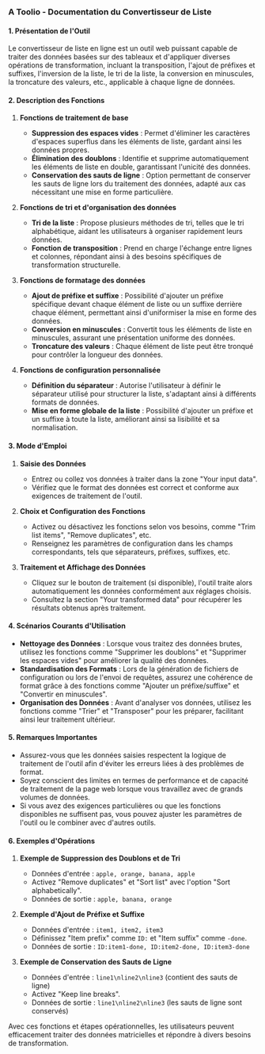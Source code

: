 ### A Toolio - Documentation du Convertisseur de Liste

#### 1. Présentation de l'Outil
Le convertisseur de liste en ligne est un outil web puissant capable de traiter des données basées sur des tableaux et d'appliquer diverses opérations de transformation, incluant la transposition, l'ajout de préfixes et suffixes, l'inversion de la liste, le tri de la liste, la conversion en minuscules, la troncature des valeurs, etc., applicable à chaque ligne de données.

#### 2. Description des Fonctions

1. **Fonctions de traitement de base**
   - **Suppression des espaces vides** : Permet d'éliminer les caractères d'espaces superflus dans les éléments de liste, gardant ainsi les données propres.
   - **Élimination des doublons** : Identifie et supprime automatiquement les éléments de liste en double, garantissant l'unicité des données.
   - **Conservation des sauts de ligne** : Option permettant de conserver les sauts de ligne lors du traitement des données, adapté aux cas nécessitant une mise en forme particulière.

2. **Fonctions de tri et d'organisation des données**
   - **Tri de la liste** : Propose plusieurs méthodes de tri, telles que le tri alphabétique, aidant les utilisateurs à organiser rapidement leurs données.
   - **Fonction de transposition** : Prend en charge l'échange entre lignes et colonnes, répondant ainsi à des besoins spécifiques de transformation structurelle.

3. **Fonctions de formatage des données**
   - **Ajout de préfixe et suffixe** : Possibilité d'ajouter un préfixe spécifique devant chaque élément de liste ou un suffixe derrière chaque élément, permettant ainsi d'uniformiser la mise en forme des données.
   - **Conversion en minuscules** : Convertit tous les éléments de liste en minuscules, assurant une présentation uniforme des données.
   - **Troncature des valeurs** : Chaque élément de liste peut être tronqué pour contrôler la longueur des données.

4. **Fonctions de configuration personnalisée**
   - **Définition du séparateur** : Autorise l'utilisateur à définir le séparateur utilisé pour structurer la liste, s'adaptant ainsi à différents formats de données.
   - **Mise en forme globale de la liste** : Possibilité d'ajouter un préfixe et un suffixe à toute la liste, améliorant ainsi sa lisibilité et sa normalisation.

#### 3. Mode d'Emploi

1. **Saisie des Données**
   - Entrez ou collez vos données à traiter dans la zone "Your input data".
   - Vérifiez que le format des données est correct et conforme aux exigences de traitement de l'outil.

2. **Choix et Configuration des Fonctions**
   - Activez ou désactivez les fonctions selon vos besoins, comme "Trim list items", "Remove duplicates", etc.
   - Renseignez les paramètres de configuration dans les champs correspondants, tels que séparateurs, préfixes, suffixes, etc.

3. **Traitement et Affichage des Données**
   - Cliquez sur le bouton de traitement (si disponible), l'outil traite alors automatiquement les données conformément aux réglages choisis.
   - Consultez la section "Your transformed data" pour récupérer les résultats obtenus après traitement.

#### 4. Scénarios Courants d'Utilisation

- **Nettoyage des Données** : Lorsque vous traitez des données brutes, utilisez les fonctions comme "Supprimer les doublons" et "Supprimer les espaces vides" pour améliorer la qualité des données.
- **Standardisation des Formats** : Lors de la génération de fichiers de configuration ou lors de l'envoi de requêtes, assurez une cohérence de format grâce à des fonctions comme "Ajouter un préfixe/suffixe" et "Convertir en minuscules".
- **Organisation des Données** : Avant d'analyser vos données, utilisez les fonctions comme "Trier" et "Transposer" pour les préparer, facilitant ainsi leur traitement ultérieur.

#### 5. Remarques Importantes

- Assurez-vous que les données saisies respectent la logique de traitement de l'outil afin d'éviter les erreurs liées à des problèmes de format.
- Soyez conscient des limites en termes de performance et de capacité de traitement de la page web lorsque vous travaillez avec de grands volumes de données.
- Si vous avez des exigences particulières ou que les fonctions disponibles ne suffisent pas, vous pouvez ajuster les paramètres de l'outil ou le combiner avec d'autres outils.

#### 6. Exemples d'Opérations

1. **Exemple de Suppression des Doublons et de Tri**
   - Données d'entrée : `apple, orange, banana, apple`
   - Activez "Remove duplicates" et "Sort list" avec l'option "Sort alphabetically".
   - Données de sortie : `apple, banana, orange`

2. **Exemple d'Ajout de Préfixe et Suffixe**
   - Données d'entrée : `item1, item2, item3`
   - Définissez "Item prefix" comme `ID:` et "Item suffix" comme `-done`.
   - Données de sortie : `ID:item1-done, ID:item2-done, ID:item3-done`

3. **Exemple de Conservation des Sauts de Ligne**
   - Données d'entrée : `line1\nline2\nline3` (contient des sauts de ligne)
   - Activez "Keep line breaks".
   - Données de sortie : `line1\nline2\nline3` (les sauts de ligne sont conservés)

Avec ces fonctions et étapes opérationnelles, les utilisateurs peuvent efficacement traiter des données matricielles et répondre à divers besoins de transformation.